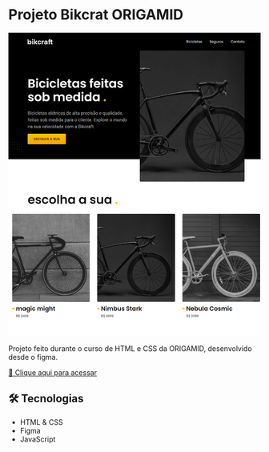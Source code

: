 # Projeto Bikcrat ORIGAMID
 
 ![Preview](./.github/Previewbk.png)

 Projeto feito durante o curso de HTML e CSS da ORIGAMID, desenvolvido desde o figma.

[🔗 Clique aqui para acessar](https://caminsk.github.io/bikcraftWeb/)

 ## 🛠 Tecnologias

 - HTML & CSS
 - Figma
 - JavaScript